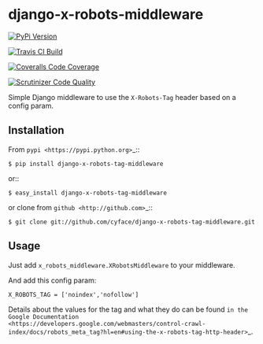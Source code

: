 django-x-robots-middleware
===============================

[![PyPi Version](https://badge.fury.io/py/django-x-robots-tag-middleware.svg)](http://badge.fury.io/py/django-x-robots-tag-middleware)

[![Travis CI Build](https://travis-ci.org/cyface/django-x-robots-tag-middleware.svg?branch=master)](https://travis-ci.org/cyface/django-x-robots-tag-middleware)

[![Coveralls Code Coverage](https://coveralls.io/repos/cyface/django-x-robots-tag-middleware/badge.svg?branch=master&service=github)](https://coveralls.io/github/cyface/django-x-robots-tag-middleware?branch=master)

[![Scrutinizer Code Quality](https://scrutinizer-ci.com/g/cyface/django-x-robots-tag-middleware/badges/quality-score.png?b=master)](https://scrutinizer-ci.com/g/cyface/django-x-robots-tag-middleware/?branch=master)

Simple Django middleware to use the ``X-Robots-Tag`` header based on a config param.

Installation
------------

From `pypi <https://pypi.python.org>`_::

    $ pip install django-x-robots-tag-middleware

or::

    $ easy_install django-x-robots-tag-middleware

or clone from `github <http://github.com>`_::

    $ git clone git://github.com/cyface/django-x-robots-tag-middleware.git


Usage
-----

Just add ``x_robots_middleware.XRobotsMiddleware`` to your middleware.

And add this config param:

``X_ROBOTS_TAG = ['noindex','nofollow']``

Details about the values for the tag and what they do can be found `in the Google Documentation <https://developers.google.com/webmasters/control-crawl-index/docs/robots_meta_tag?hl=en#using-the-x-robots-tag-http-header>`_.

